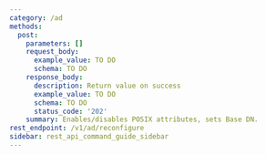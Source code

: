 ```yaml
---
category: /ad
methods:
  post:
    parameters: []
    request_body:
      example_value: TO DO
      schema: TO DO
    response_body:
      description: Return value on success
      example_value: TO DO
      schema: TO DO
      status_code: '202'
    summary: Enables/disables POSIX attributes, sets Base DN.
rest_endpoint: /v1/ad/reconfigure
sidebar: rest_api_command_guide_sidebar
---
```

